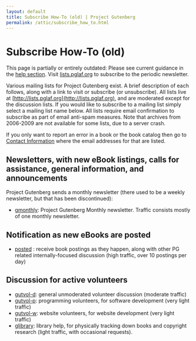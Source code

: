 ```yaml
---
layout: default
title: Subscribe How-To (old) | Project Gutenberg
permalink: /attic/subscribe_how_to.html
---
```


Subscribe How-To (old)
======================

This page is partially or entirely outdated: Please see current guidance in the [help section](/help/). Visit [lists.pglaf.org](https://lists.pglaf.org) to subscribe to the periodic newsletter.

Various mailing lists for Project Gutenberg exist. A brief description of each follows, along with a link to visit or subscribe (or unsubscribe). All lists live at [http://lists.pglaf.org](http://lists.pglaf.org), and are moderated except for the discussion lists. If you would like to subscribe to a mailing list simply select a mailing list name below. All lists require email confirmation to subscribe as part of email anti-spam measures. Note that archives from 2006-2009 are not available for some lists, due to a server crash. 

If you only want to report an error in a book or the book catalog then go to [Contact Information](/about/contact_information.html) where the email addresses for that are listed.

## Newsletters, with new eBook listings, calls for assistance, general information, and announcements
Project Gutenberg sends a monthly newsletter (there used to be a weekly newsletter, but that has been discontinued):

- [gmonthly](http://lists.pglaf.org/mailman/listinfo/gmonthly): Project Gutenberg Monthly newsletter. Traffic consists mostly of one monthly newsletter.

## Notification as new eBooks are posted
- [posted](http://lists.pglaf.org/mailman/listinfo/posted/) : receive book postings as they happen, along with other PG related internally-focused discussion (high traffic, over 10 postings per day)

## Discussion for active volunteers
- [gutvol-d](http://lists.pglaf.org/mailman/listinfo/gutvol-d): general unmoderated volunteer discussion (moderate traffic)
- [gutvol-p](http://lists.pglaf.org/mailman/listinfo/gutvol-p): programming volunteers, for software development (very light traffic)
- [gutvol-w](http://lists.pglaf.org/mailman/listinfo/gutvol-w): website volunteers, for website development (very light traffic)
- [glibrary](http://lists.pglaf.org/mailman/listinfo/glibrary): library help, for physically tracking down books and copyright research (light traffic, with occasional requests).



